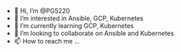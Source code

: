 - 👋 Hi, I’m @PG5220
- 👀 I’m interested in Ansible, GCP, Kubernetes
- 🌱 I’m currently learning GCP, Kubernetes
- 💞️ I’m looking to collaborate on Ansible and Kubernetes
- 📫 How to reach me ...

<!---
PG5220/PG5220 is a ✨ special ✨ repository because its `README.md` (this file) appears on your GitHub profile.
You can click the Preview link to take a look at your changes.
--->
